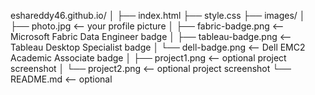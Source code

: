 eshareddy46.github.io/
│
├── index.html
├── style.css
├── images/
│   ├── photo.jpg              <-- your profile picture
│   ├── fabric-badge.png       <-- Microsoft Fabric Data Engineer badge
│   ├── tableau-badge.png      <-- Tableau Desktop Specialist badge
│   └── dell-badge.png         <-- Dell EMC2 Academic Associate badge
│   ├── project1.png           <-- optional project screenshot
│   └── project2.png           <-- optional project screenshot
└── README.md                  <-- optional
